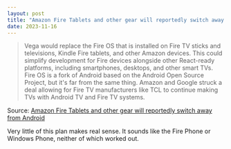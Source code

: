 ```yaml
---
layout: post
title: "Amazon Fire Tablets and other gear will reportedly switch away from Android"
date: 2023-11-16
---
```


> Vega would replace the Fire OS that is installed on Fire TV sticks and
televisions, Kindle Fire tablets, and other Amazon devices. This could
simplify development for Fire devices alongside other React-ready
platforms, including smartphones, desktops, and other smart TVs. Fire OS is
a fork of Android based on the Android Open Source Project, but it's far
from the same thing. Amazon and Google struck a deal allowing for Fire TV
manufacturers like TCL to continue making TVs with Android TV and Fire TV
systems.

Source: [Amazon Fire Tablets and other gear will reportedly switch away
from Android](
https://arstechnica.com/gadgets/2023/11/amazon-fire-tablets-and-other-gear-will-reportedly-switch-away-from-android/
)

Very little of this plan makes real sense. It sounds like the Fire Phone or
Windows Phone, neither of which worked out.

